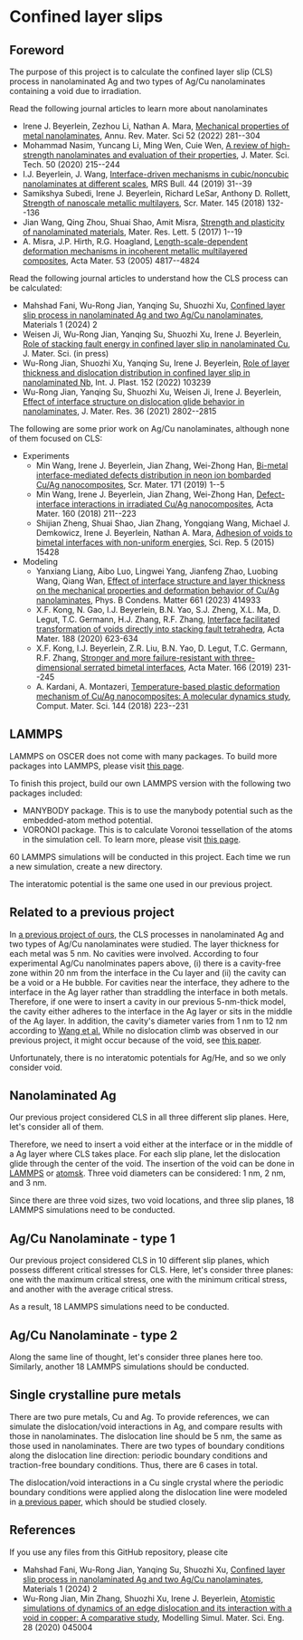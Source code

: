 # Confined layer slips

## Foreword

The purpose of this project is to calculate the confined layer slip (CLS) process in nanolaminated Ag and two types of Ag/Cu nanolaminates containing a void due to irradiation.

Read the following journal articles to learn more about nanolaminates

- Irene J. Beyerlein, Zezhou Li, Nathan A. Mara, [Mechanical properties of metal nanolaminates](https://doi.org/10.1146/annurev-matsci-081320-031236), Annu. Rev. Mater. Sci 52 (2022) 281--304
- Mohammad Nasim, Yuncang Li, Ming Wen, Cuie Wen, [A review of high-strength nanolaminates and evaluation of their properties](https://doi.org/10.1016/j.jmst.2020.03.011), J. Mater. Sci. Tech. 50 (2020) 215--244
- I.J. Beyerlein, J. Wang, [Interface-driven mechanisms in cubic/noncubic nanolaminates at different scales](https://doi.org/10.1557/mrs.2018.319), MRS Bull. 44 (2019) 31--39
- Samikshya Subedi, Irene J. Beyerlein, Richard LeSar, Anthony D. Rollett, [Strength of nanoscale metallic multilayers](https://doi.org/10.1016/j.scriptamat.2017.04.009), Scr. Mater. 145 (2018) 132--136
- Jian Wang, Qing Zhou, Shuai Shao, Amit Misra, [Strength and plasticity of nanolaminated materials](https://doi.org/10.1080/21663831.2016.1225321), Mater. Res. Lett. 5 (2017) 1--19
- A. Misra, J.P. Hirth, R.G. Hoagland, [Length-scale-dependent deformation mechanisms in incoherent metallic multilayered composites](https://doi.org/10.1016/j.actamat.2005.06.025), Acta Mater. 53 (2005) 4817--4824

Read the following journal articles to understand how the CLS process can be calculated:

- Mahshad Fani, Wu-Rong Jian, Yanqing Su, Shuozhi Xu, [Confined layer slip process in nanolaminated Ag and two Ag/Cu nanolaminates](http://dx.doi.org/10.1557/s43578-021-00261-y), Materials 1 (2024) 2
- Weisen Ji, Wu-Rong Jian, Yanqing Su, Shuozhi Xu, Irene J. Beyerlein, [Role of stacking fault energy in confined layer slip in nanolaminated Cu](http://dx.doi.org/10.1007/s10853-023-08779-8), J. Mater. Sci. (in press)
- Wu-Rong Jian, Shuozhi Xu, Yanqing Su, Irene J. Beyerlein, [Role of layer thickness and dislocation distribution in confined layer slip in nanolaminated Nb](http://dx.doi.org/10.1016/j.ijplas.2022.103239), Int. J. Plast. 152 (2022) 103239
- Wu-Rong Jian, Yanqing Su, Shuozhi Xu, Weisen Ji, Irene J. Beyerlein, [Effect of interface structure on dislocation glide behavior in nanolaminates](http://dx.doi.org/10.1557/s43578-021-00261-y), J. Mater. Res. 36 (2021) 2802--2815

The following are some prior work on Ag/Cu nanolaminates, although none of them focused on CLS:

- Experiments
	- Min Wang, Irene J. Beyerlein, Jian Zhang, Wei-Zhong Han, [Bi-metal interface-mediated defects distribution in neon ion bombarded Cu/Ag nanocomposites](https://doi.org/10.1016/j.scriptamat.2019.06.016), Scr. Mater. 171 (2019) 1--5
	- Min Wang, Irene J. Beyerlein, Jian Zhang, Wei-Zhong Han, [Defect-interface interactions in irradiated Cu/Ag nanocomposites](https://doi.org/10.1016/j.actamat.2018.09.003), Acta Mater. 160 (2018) 211--223
	- Shijian Zheng, Shuai Shao, Jian Zhang, Yongqiang Wang, Michael J. Demkowicz, Irene J. Beyerlein, Nathan A. Mara, [Adhesion of voids to bimetal interfaces with non-uniform energies](http://dx.doi.org/10.1038/srep15428), Sci. Rep. 5 (2015) 15428
- Modeling
	- Yanxiang Liang, Aibo Luo, Lingwei Yang, Jianfeng Zhao, Luobing Wang, Qiang Wan, [Effect of interface structure and layer thickness on the mechanical properties and deformation behavior of Cu/Ag nanolaminates](https://doi.org/10.1016/j.physb.2023.414933), Phys. B Condens. Matter 661 (2023) 414933
	- X.F. Kong, N. Gao, I.J. Beyerlein, B.N. Yao, S.J. Zheng, X.L. Ma, D. Legut, T.C. Germann, H.J. Zhang, R.F. Zhang, [Interface facilitated transformation of voids directly into stacking fault tetrahedra](https://doi.org/10.1016/j.actamat.2020.02.044), Acta Mater. 188 (2020) 623-634
	- X.F. Kong, I.J. Beyerlein, Z.R. Liu, B.N. Yao, D. Legut, T.C. Germann, R.F. Zhang, [Stronger and more failure-resistant with three-dimensional serrated bimetal interfaces](https://doi.org/10.1016/j.actamat.2018.12.051), Acta Mater. 166 (2019) 231--245
	- A. Kardani, A. Montazeri, [Temperature-based plastic deformation mechanism of Cu/Ag nanocomposites: A molecular dynamics study](https://doi.org/10.1016/j.commatsci.2017.12.041), Comput. Mater. Sci. 144 (2018) 223--231

## LAMMPS

LAMMPS on OSCER does not come with many packages. To build more packages into LAMMPS, please visit [this page](https://docs.lammps.org/Build_package.html).

To finish this project, build our own LAMMPS version with the following two packages included:

- MANYBODY package. This is to use the manybody potential such as the embedded-atom method potential.
- VORONOI package. This is to calculate Voronoi tessellation of the atoms in the simulation cell. To learn more, please visit [this page](https://docs.lammps.org/compute_voronoi_atom.html).

60 LAMMPS simulations will be conducted in this project. Each time we run a new simulation, create a new directory.

The interatomic potential is the same one used in our previous project.

## Related to a previous project

In [a previous project of ours](https://github.com/shuozhixu/Materials_2024), the CLS processes in nanolaminated Ag and two types of Ag/Cu nanolaminates were studied. The layer thickness for each metal was 5 nm. No cavities were involved. According to four experimental Ag/Cu nanolminates papers above, (i) there is a cavity-free zone within 20 nm from the interface in the Cu layer and (ii) the cavity can be a void or a He bubble. For cavities near the interface, they adhere to the interface in the Ag layer rather than straddling the interface in both metals. Therefore, if one were to insert a cavity in our previous 5-nm-thick model, the cavity either adheres to the interface in the Ag layer or sits in the middle of the Ag layer. In addition, the cavity's diameter varies from 1 nm to 12 nm according to [Wang et al.](https://doi.org/10.1016/j.actamat.2018.09.003) While no dislocation climb was observed in our previous project, it might occur because of the void, see [this paper](https://doi.org/10.1016/j.actamat.2012.03.050).

Unfortunately, there is no interatomic potentials for Ag/He, and so we only consider void.

## Nanolaminated Ag

Our previous project considered CLS in all three different slip planes. Here, let's consider all of them.

Therefore, we need to insert a void either at the interface or in the middle of a Ag layer where CLS takes place. For each slip plane, let the dislocation glide through the center of the void. The insertion of the void can be done in [LAMMPS](https://docs.lammps.org/delete_atoms.html) or [atomsk](https://atomsk.univ-lille.fr/tutorial_removeatoms.php). Three void diameters can be considered: 1 nm, 2 nm, and 3 nm.

Since there are three void sizes, two void locations, and three slip planes, 18 LAMMPS simulations need to be conducted.

## Ag/Cu Nanolaminate - type 1

Our previous project considered CLS in 10 different slip planes, which possess different critical stresses for CLS. Here, let's consider three planes: one with the maximum critical stress, one with the minimum critical stress, and another with the average critical stress.

As a result, 18 LAMMPS simulations need to be conducted.

## Ag/Cu Nanolaminate - type 2

Along the same line of thought, let's consider three planes here too. Similarly, another 18 LAMMPS simulations should be conducted.

## Single crystalline pure metals

There are two pure metals, Cu and Ag. To provide references, we can simulate the dislocation/void interactions in Ag, and compare results with those in nanolaminates. The dislocation line should be 5 nm, the same as those used in nanolaminates. There are two types of boundary conditions along the dislocation line direction: periodic boundary conditions and traction-free boundary conditions. Thus, there are 6 cases in total.

The dislocation/void interactions in a Cu single crystal where the periodic boundary conditions were applied along the dislocation line were modeled in [a previous paper](http://dx.doi.org/10.1088/1361-651X/ab8358), which should be studied closely.

## References

If you use any files from this GitHub repository, please cite

- Mahshad Fani, Wu-Rong Jian, Yanqing Su, Shuozhi Xu, [Confined layer slip process in nanolaminated Ag and two Ag/Cu nanolaminates](http://dx.doi.org/10.1557/s43578-021-00261-y), Materials 1 (2024) 2
- Wu-Rong Jian, Min Zhang, Shuozhi Xu, Irene J. Beyerlein, [Atomistic simulations of dynamics of an edge dislocation and its interaction with a void in copper: A comparative study](http://dx.doi.org/10.1088/1361-651X/ab8358), Modelling Simul. Mater. Sci. Eng. 28 (2020) 045004